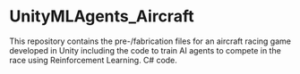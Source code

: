 # UnityMLAgents_Aircraft

This repository contains the pre-/fabrication files for an aircraft racing game developed in Unity including the code to train AI agents to compete in the race using Reinforcement Learning. C# code.
